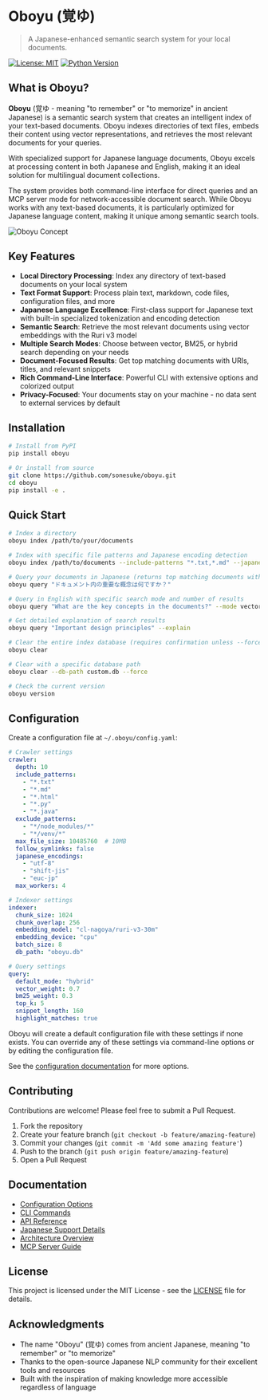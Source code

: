 # Oboyu (覚ゆ)

> A Japanese-enhanced semantic search system for your local documents.

[![License: MIT](https://img.shields.io/badge/License-MIT-yellow.svg)](https://opensource.org/licenses/MIT)
[![Python Version](https://img.shields.io/badge/python-3.8%2B-blue)](https://www.python.org/downloads/)

## What is Oboyu?

**Oboyu** (覚ゆ - meaning "to remember" or "to memorize" in ancient Japanese) is a semantic search system that creates an intelligent index of your text-based documents. Oboyu indexes directories of text files, embeds their content using vector representations, and retrieves the most relevant documents for your queries.

With specialized support for Japanese language documents, Oboyu excels at processing content in both Japanese and English, making it an ideal solution for multilingual document collections.

The system provides both command-line interface for direct queries and an MCP server mode for network-accessible document search. While Oboyu works with any text-based documents, it is particularly optimized for Japanese language content, making it unique among semantic search tools.

![Oboyu Concept](docs/images/oboyu_concept.png)

## Key Features

- **Local Directory Processing**: Index any directory of text-based documents on your local system
- **Text Format Support**: Process plain text, markdown, code files, configuration files, and more
- **Japanese Language Excellence**: First-class support for Japanese text with built-in specialized tokenization and encoding detection
- **Semantic Search**: Retrieve the most relevant documents using vector embeddings with the Ruri v3 model
- **Multiple Search Modes**: Choose between vector, BM25, or hybrid search depending on your needs
- **Document-Focused Results**: Get top matching documents with URIs, titles, and relevant snippets
- **Rich Command-Line Interface**: Powerful CLI with extensive options and colorized output
- **Privacy-Focused**: Your documents stay on your machine - no data sent to external services by default

## Installation

```bash
# Install from PyPI
pip install oboyu

# Or install from source
git clone https://github.com/sonesuke/oboyu.git
cd oboyu
pip install -e .
```

## Quick Start

```bash
# Index a directory
oboyu index /path/to/your/documents

# Index with specific file patterns and Japanese encoding detection
oboyu index /path/to/documents --include-patterns "*.txt,*.md" --japanese-encodings "utf-8,shift-jis,euc-jp"

# Query your documents in Japanese (returns top matching documents with snippets)
oboyu query "ドキュメント内の重要な概念は何ですか？"

# Query in English with specific search mode and number of results
oboyu query "What are the key concepts in the documents?" --mode vector --top-k 10

# Get detailed explanation of search results
oboyu query "Important design principles" --explain

# Clear the entire index database (requires confirmation unless --force is used)
oboyu clear

# Clear with a specific database path
oboyu clear --db-path custom.db --force

# Check the current version
oboyu version
```

## Configuration

Create a configuration file at `~/.oboyu/config.yaml`:

```yaml
# Crawler settings
crawler:
  depth: 10
  include_patterns:
    - "*.txt"
    - "*.md"
    - "*.html"
    - "*.py"
    - "*.java"
  exclude_patterns:
    - "*/node_modules/*"
    - "*/venv/*"
  max_file_size: 10485760  # 10MB
  follow_symlinks: false
  japanese_encodings:
    - "utf-8"
    - "shift-jis"
    - "euc-jp"
  max_workers: 4

# Indexer settings
indexer:
  chunk_size: 1024
  chunk_overlap: 256
  embedding_model: "cl-nagoya/ruri-v3-30m"
  embedding_device: "cpu"
  batch_size: 8
  db_path: "oboyu.db"

# Query settings
query:
  default_mode: "hybrid"
  vector_weight: 0.7
  bm25_weight: 0.3
  top_k: 5
  snippet_length: 160
  highlight_matches: true
```

Oboyu will create a default configuration file with these settings if none exists. You can override any of these settings via command-line options or by editing the configuration file.

See the [configuration documentation](docs/configuration.md) for more options.

## Contributing

Contributions are welcome! Please feel free to submit a Pull Request.

1. Fork the repository
2. Create your feature branch (`git checkout -b feature/amazing-feature`)
3. Commit your changes (`git commit -m 'Add some amazing feature'`)
4. Push to the branch (`git push origin feature/amazing-feature`)
5. Open a Pull Request

## Documentation

- [Configuration Options](docs/configuration.md)
- [CLI Commands](docs/cli.md)
- [API Reference](docs/api.md)
- [Japanese Support Details](docs/japanese.md)
- [Architecture Overview](docs/architecture.md)
- [MCP Server Guide](docs/mcp_server.md)

## License

This project is licensed under the MIT License - see the [LICENSE](LICENSE) file for details.

## Acknowledgments

- The name "Oboyu" (覚ゆ) comes from ancient Japanese, meaning "to remember" or "to memorize"
- Thanks to the open-source Japanese NLP community for their excellent tools and resources
- Built with the inspiration of making knowledge more accessible regardless of language
